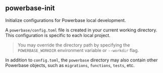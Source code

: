 ## powerbase-init

Initialize configurations for Powerbase local development.

A `powerbase/config.toml` file is created in your current working directory. This configuration is specific to each local project.

> You may override the directory path by specifying the `POWERBASE_WORKDIR` environment variable or `--workdir` flag.

In addition to `config.toml`, the `powerbase` directory may also contain other Powerbase objects, such as `migrations`, `functions`, `tests`, etc.
